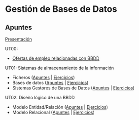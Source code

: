 # Gestión de Bases de Datos

## Apuntes

[Presentación](./apuntes/ut00/presentacion.md) 

UT00:
* [Ofertas de empleo relacionadas con BBDD](./apuntes/ut00/ofertas-de-empleo.md)

UT01: Sistemas de almacenamiento de la información
* Ficheros ([Apuntes](./apuntes/ut01/ficheros.md) | [Ejercicios](./apuntes/ut01/ficheros-ejercicios.md))
* Bases de datos ([Apuntes](./apuntes/ut01/bases-de-datos.md) | [Ejercicios](./apuntes/ut01/bases-de-datos-ejercicios.md))
* Sistemas Gestores de Bases de Datos ([Apuntes](./apuntes/ut01/sistemas-gestores-de-bbdd.md) | [Ejercicios](./apuntes/ut01/sistemas-gestores-de-bbdd.md))

UT02: Diseño lógico de una BBDD
* Modelo Entidad/Relación ([Apuntes](./apuntes/ut02/modelo-entidad-relacion.md) | [Ejercicios](./apuntes/ut02/modelo-entidad-relacion-ejercicios.md))
* Modelo Relacional ([Apuntes](./apuntes/ut02/modelo-relacional.md) | [Ejercicios](./apuntes/ut02/modelo-relacional-ejercicios.md))
